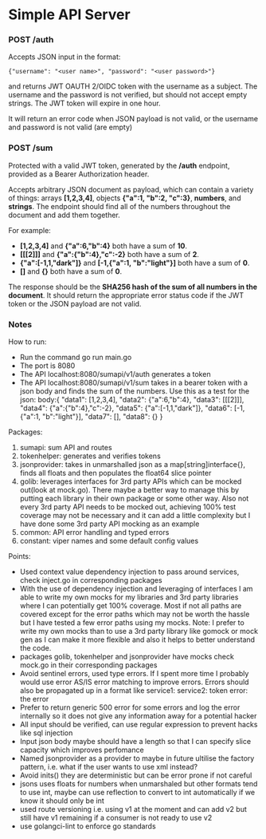 # Simple API Server

### POST /auth

Accepts JSON input in the format:

`{"username": "<user name>", "password": "<user password>"}`

and returns JWT OAUTH 2/OIDC token with the username as a subject. The username and the password is not verified, but should not accept empty strings. The JWT token will expire in one hour.

It will return an error code when JSON payload is not valid, or the username and password is not valid (are empty)


### POST /sum

Protected with a valid JWT token, generated by the **/auth** endpoint, provided as a Bearer Authorization header.

Accepts arbitrary JSON document as payload, which can contain a variety of things: arrays **[1,2,3,4]**, objects **{"a":1, "b":2, "c":3}**, **numbers**, and **strings**. The endpoint should find all of the numbers throughout the document and add them together.

For example:

- **[1,2,3,4]** and **{"a":6,"b":4}** both have a sum of **10**.
- **[[[2]]]** and **{"a":{"b":4},"c":-2}** both have a sum of **2**.
- **{"a":[-1,1,"dark"]}** and **[-1,{"a":1, "b":"light"}]** both have a sum of **0**.
- **[]** and **{}** both have a sum of **0**.

The response should be the **SHA256 hash of the sum of all numbers in the document**. It should return the appropriate error status code if the JWT token or the JSON payload are not valid.

### Notes
How to run:
- Run the command go run main.go
- The port is 8080
- The API localhost:8080/sumapi/v1/auth generates a token
- The API localhost:8080/sumapi/v1/sum takes in a bearer token with a json body and finds the sum of the numbers. Use this as a test for the json: body:{
    "data1": [1,2,3,4],
    "data2": {"a":6,"b":4},
    "data3": [[[2]]],
    "data4": {"a":{"b":4},"c":-2},
    "data5": {"a":[-1,1,"dark"]},
    "data6": [-1,{"a":1, "b":"light"}],
    "data7": [],
    "data8": {}
}

Packages:

1. sumapi: sum API and routes
2. tokenhelper: generates and verifies tokens
3. jsonprovider: takes in unmarshalled json as a map[string]interface{}, finds all floats and then populates the float64 slice pointer
4. golib: leverages interfaces for 3rd party APIs which can be mocked out(look at mock.go). There maybe a better way to manage this by putting each library in their own package or some other way. Also not every 3rd party API needs to be mocked out, achieving 100% test coverage may not be necessary and it can add a little complexity but I have done some 3rd party API mocking as an example
5. common: API error handling and typed errors
6. constant: viper names and some default config values

Points:

- Used context value dependency injection to pass around services, check inject.go in corresponding packages
- With the use of dependency injection and leveraging of interfaces I am able to write my own mocks for my libraries and 3rd party libraries where I can potentially get 100% coverage. Most if not all paths are covered except for the error paths which may not be worth the hassle but I have tested a few error paths using my mocks. Note: I prefer to write my own mocks than to use a 3rd party library like gomock or mock gen as I can make it more flexible and also it helps to better understand the code.
- packages golib, tokenhelper and jsonprovider have mocks check mock.go in their corresponding packages
- Avoid sentinel errors, used type errors. If I spent more time I probably would use error AS/IS error matching to improve errors. Errors should also be propagated up in a format like service1: service2: token error: the error
- Prefer to return generic 500 error for some errors and log the error internally so it does not give any information away for a potential hacker
- All input should be verified, can use regular expression to prevent hacks like sql injection
- Input json body maybe should have a length so that I can specify slice capacity which improves perfomance
- Named jsonprovider as a provider to maybe in future ultilise the factory pattern, i.e. what if the user wants to use xml instead?
- Avoid inits() they are deterministic but can be error prone if not careful
- jsons uses floats for numbers when unmarshaled but other formats tend to use int, maybe can use reflection to convert to int automatically if we know it should only be int
- used route versioning i.e. using v1 at the moment and can add v2 but still have v1 remaining if a consumer is not ready to use v2
- use golangci-lint to enforce go standards

